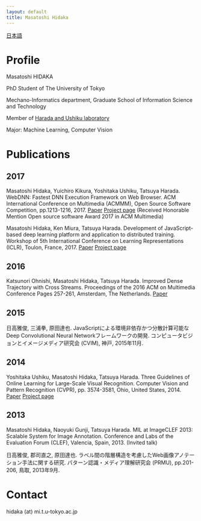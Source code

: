 ```yaml
---
layout: default
title: Masatoshi Hidaka
---
```


[日本語](./index.html)

# Profile

Masatoshi HIDAKA

PhD Student of The University of Tokyo

Mechano-Informatics department, Graduate School of Information Science and Technology

Member of [Harada and Ushiku laboratory](http://www.mi.t.u-tokyo.ac.jp)

Major: Machine Learning, Computer Vision

# Publications

## 2017
Masatoshi Hidaka, Yuichiro Kikura, Yoshitaka Ushiku, Tatsuya Harada. WebDNN: Fastest DNN Execution Framework on Web Browser. ACM International Conference on Multimedia (ACMMM), Open Source Software Competition, pp.1213-1216, 2017. [Paper](https://dl.acm.org/citation.cfm?id=3129394) [Project page](https://mil-tokyo.github.io/webdnn/) (Received Honorable Mention Open source software Award 2017 in ACM Multimedia)

Masatoshi Hidaka, Ken Miura, Tatsuya Harada. Development of JavaScript-based deep learning platform and application to distributed training. Workshop of 5th International Conference on Learning Representations (ICLR), Toulon, France, 2017. [Paper](https://arxiv.org/abs/1702.01846) [Project page](http://mil-tokyo.github.io/miljs.html)

## 2016

Katsunori Ohnishi, Masatoshi Hidaka, Tatsuya Harada. Improved Dense Trajectory with Cross Streams. Proceedings of the 2016 ACM on Multimedia Conference
Pages 257-261, Amsterdam, The Netherlands. [Paper](https://arxiv.org/abs/1604.08826)

## 2015

日高雅俊, 三浦拳, 原田達也. JavaScriptによる環境非依存かつ分散計算可能なDeep Convolutional Neural Networkフレームワークの開発. コンピュータビジョンとイメージメディア研究会 (CVIM), 神戸, 2015年11月.

## 2014

Yoshitaka Ushiku, Masatoshi Hidaka, Tatsuya Harada. Three Guidelines of Online Learning for Large-Scale Visual Recognition. Computer Vision and Pattern Recognition (CVPR), pp. 3574-3581, Ohio, United States, 2014. [Paper](http://www.mi.t.u-tokyo.ac.jp/top/downloadpublication/57) [Project page](http://www.mi.t.u-tokyo.ac.jp/static/projects/mil_averaged_learning/)

## 2013

Masatoshi Hidaka, Naoyuki Gunji, Tatsuya Harada. MIL at ImageCLEF 2013: Scalable System for Image Annotation. Conference and Labs of the Evaluation Forum (CLEF), Valencia, Spain, 2013. (Invited talk)

日高雅俊, 郡司直之, 原田達也. ラベル間の階層構造を考慮したWeb画像アノテーション手法に関する研究. パターン認識・メディア理解研究会 (PRMU), pp.201-206, 鳥取, 2013年9月.

# Contact

hidaka (at) mi.t.u-tokyo.ac.jp
